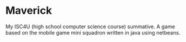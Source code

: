 # Maverick
My ISC4U (high school computer science course) summative. A game based on the mobile game mini squadron written in java using netbeans.
